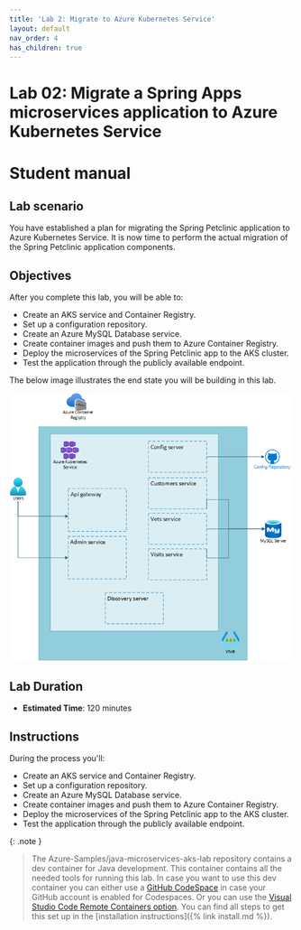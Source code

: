 ```yaml
---
title: 'Lab 2: Migrate to Azure Kubernetes Service'
layout: default
nav_order: 4
has_children: true
---
```


# Lab 02: Migrate a Spring Apps microservices application to Azure Kubernetes Service

# Student manual

## Lab scenario

You have established a plan for migrating the Spring Petclinic application to Azure Kubernetes Service. It is now time to perform the actual migration of the Spring Petclinic application components.

## Objectives

After you complete this lab, you will be able to:

- Create an AKS service and Container Registry.
- Set up a configuration repository.
- Create an Azure MySQL Database service.
- Create container images and push them to Azure Container Registry.
- Deploy the microservices of the Spring Petclinic app to the AKS cluster.
- Test the application through the publicly available endpoint.

The below image illustrates the end state you will be building in this lab.

![lab 2 overview](../../images/lab2.png)

## Lab Duration

- **Estimated Time**: 120 minutes

## Instructions

During the process you'll:
- Create an AKS service and Container Registry.
- Set up a configuration repository.
- Create an Azure MySQL Database service.
- Create container images and push them to Azure Container Registry.
- Deploy the microservices of the Spring Petclinic app to the AKS cluster.
- Test the application through the publicly available endpoint.


{: .note }
> The Azure-Samples/java-microservices-aks-lab repository contains a dev container for Java development. This container contains all the needed tools for running this lab. In case you want to use this dev container you can either use a [GitHub CodeSpace](https://github.com/features/codespaces) in case your GitHub account is enabled for Codespaces. Or you can use the [Visual Studio Code Remote Containers option](https://code.visualstudio.com/docs/remote/containers). You can find all steps to get this set up in the [installation instructions]({% link install.md %}).

